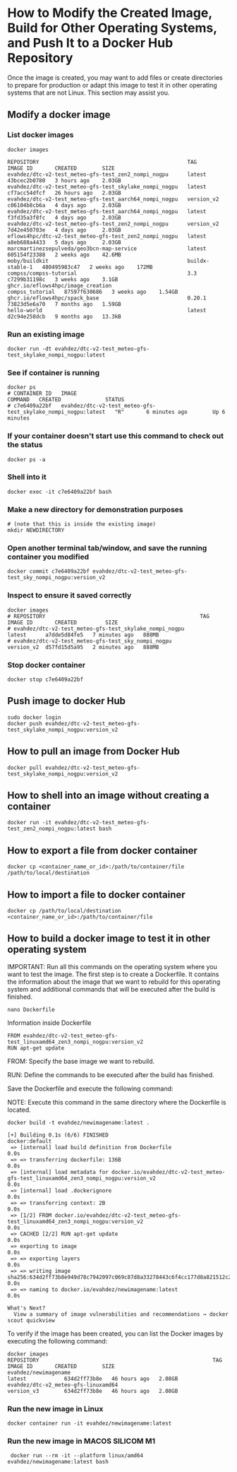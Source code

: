 # How to Modify the Created Image, Build for Other Operating Systems, and Push It to a Docker Hub Repository

Once the image is created, you may want to add files or create directories to prepare for production or adapt this image to test it in other operating systems that are not Linux. This section may assist you.

## Modify a docker image 

### List docker images
```
docker images

REPOSITORY                                               TAG               IMAGE ID       CREATED        SIZE
evahdez/dtc-v2-test_meteo-gfs-test_zen2_nompi_nogpu      latest            43bcec2b0780   3 hours ago    2.03GB
evahdez/dtc-v2-test_meteo-gfs-test_skylake_nompi_nogpu   latest            cf7acc54dfcf   26 hours ago   2.03GB
evahdez/dtc-v2-test_meteo-gfs-test_aarch64_nompi_nogpu   version_v2        c06104b8cb6a   4 days ago     2.03GB
evahdez/dtc-v2-test_meteo-gfs-test_aarch64_nompi_nogpu   latest            f3fd35a3f8fc   4 days ago     2.03GB
evahdez/dtc-v2-test_meteo-gfs-test_zen2_nompi_nogpu      version_v2        7d42e450703e   4 days ago     2.03GB
eflows4hpc/dtc-v2-test_meteo-gfs-test_zen2_nompi_nogpu   latest            a8eb688a4433   5 days ago     2.03GB
marcmartinezsepulveda/geo3bcn-map-service                latest            605154f23388   2 weeks ago    42.6MB
moby/buildkit                                            buildx-stable-1   480495983c47   2 weeks ago    172MB
compss/compss-tutorial                                   3.3               c7299b31198c   3 weeks ago    3.1GB
ghcr.io/eflows4hpc/image_creation                        compss_tutorial   87597f630686   3 weeks ago    1.54GB
ghcr.io/eflows4hpc/spack_base                            0.20.1            73823d5e6a70   7 months ago   1.59GB
hello-world                                              latest            d2c94e258dcb   9 months ago   13.3kB

```
### Run an existing image
```
docker run -dt evahdez/dtc-v2-test_meteo-gfs-test_skylake_nompi_nogpu:latest
```
### See if container is running
```
docker ps
# CONTAINER ID   IMAGE                                                           COMMAND   CREATED              STATUS              
# c7e6409a22bf   evahdez/dtc-v2-test_meteo-gfs-test_skylake_nompi_nogpu:latest   "R"       6 minutes ago        Up 6 minutes
```
### If your container doesn't start use this command to check out the status
```
docker ps -a
```
### Shell into it
```
docker exec -it c7e6409a22bf bash
```
### Make a new directory for demonstration purposes
```
# (note that this is inside the existing image)
mkdir NEWDIRECTORY
```
### Open another terminal tab/window, and save the running container you modified
```
docker commit c7e6409a22bf evahdez/dtc-v2-test_meteo-gfs-test_sky_nompi_nogpu:version_v2
```
### Inspect to ensure it saved correctly
```
docker images
# REPOSITORY                                                 TAG         IMAGE ID       CREATED         SIZE
# evahdez/dtc-v2-test_meteo-gfs-test_skylake_nompi_nogpu         latest      a7dde5d84fe5   7 minutes ago   888MB
# evahdez/dtc-v2-test_meteo-gfs-test_sky_nompi_nogpu         version_v2  d57fd15d5a95   2 minutes ago   888MB
```
### Stop docker container
```
docker stop c7e6409a22bf
```
## Push image to docker Hub
```
sudo docker login
docker push evahdez/dtc-v2-test_meteo-gfs-test_skylake_nompi_nogpu:version_v2
```
## How to pull an image from Docker Hub
```
docker pull evahdez/dtc-v2-test_meteo-gfs-test_skylake_nompi_nogpu:version_v2
```
## How to shell into an image without creating a container
```
docker run -it evahdez/dtc-v2-test_meteo-gfs-test_zen2_nompi_nogpu:latest bash
```
## How to export a file from docker container
```
docker cp <container_name_or_id>:/path/to/container/file /path/to/local/destination
```
## How to import a file to docker container
```
docker cp /path/to/local/destination <container_name_or_id>:/path/to/container/file
```
## How to build a docker image to test it in other operating system
IMPORTANT: Run all this commands on the operating system where you want to test the image.
The first step is to create a Dockerfile. It contains the information about the image that we want to rebuild for this operating system and additional commands that will be executed after the build is finished.
```
nano Dockerfile
```
Information inside Dockerfile
```
FROM evahdez/dtc-v2-test_meteo-gfs-test_linuxamd64_zen3_nompi_nogpu:version_v2
RUN apt-get update
```
FROM: Specify the base image we want to rebuild.

RUN: Define the commands to be executed after the build has finished.

Save the Dockerfile and execute the following command:

NOTE: Execute this command in the same directory where the Dockerfile is located.
```
docker build -t evahdez/newimagename:latest .

[+] Building 0.1s (6/6) FINISHED                                                                                                                                                               docker:default
 => [internal] load build definition from Dockerfile                                                                                                                                                     0.0s
 => => transferring dockerfile: 136B                                                                                                                                                                     0.0s
 => [internal] load metadata for docker.io/evahdez/dtc-v2-test_meteo-gfs-test_linuxamd64_zen3_nompi_nogpu:version_v2                                                                                     0.0s
 => [internal] load .dockerignore                                                                                                                                                                        0.0s
 => => transferring context: 2B                                                                                                                                                                          0.0s
 => [1/2] FROM docker.io/evahdez/dtc-v2-test_meteo-gfs-test_linuxamd64_zen3_nompi_nogpu:version_v2                                                                                                       0.0s
 => CACHED [2/2] RUN apt-get update                                                                                                                                                                      0.0s
 => exporting to image                                                                                                                                                                                   0.0s
 => => exporting layers                                                                                                                                                                                  0.0s
 => => writing image sha256:634d2ff73b8e949d78c7942097c069c87d8a33278443c6f4cc177d8a821512c2                                                                                                             0.0s
 => => naming to docker.io/evahdez/newimagename:latest                                                                                                                                                   0.0s

What's Next?
  View a summary of image vulnerabilities and recommendations → docker scout quickview

```
To verify if the image has been created, you can list the Docker images by executing the following command:
```
docker images
REPOSITORY                                                       TAG               IMAGE ID       CREATED        SIZE
evahdez/newimagename                                             latest            634d2ff73b8e   46 hours ago   2.08GB
evahdez/dtc-v2_meteo-gfs-linuxamd64                              version_v3        634d2ff73b8e   46 hours ago   2.08GB
```
### Run the new image in Linux
```
docker container run -it evahdez/newimagename:latest
```
### Run the new image in MACOS SILICOM M1
```
 docker run --rm -it --platform linux/amd64 evahdez/newimagename:latest bash
```


